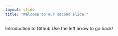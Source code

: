 ```yaml
---
layout: slide
title: "Welcome to our second slide!"
---
```

Introduction to Github
Use the left arrow to go back!
